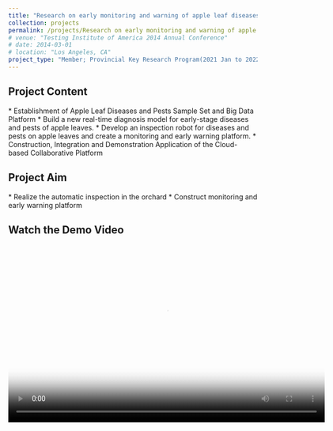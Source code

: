 ```yaml
---
title: "Research on early monitoring and warning of apple leaf diseases and development of inspection equipment based on artificial intelligence"
collection: projects
permalink: /projects/Research on early monitoring and warning of apple leaf diseases and development of inspection equipment based on artificial intelligence
# venue: "Testing Institute of America 2014 Annual Conference"
# date: 2014-03-01
# location: "Los Angeles, CA"
project_type: "Member; Provincial Key Research Program(2021 Jan to 2022 Dec)"
---
```


<h2>Project Content</h2>
* Establishment of Apple Leaf Diseases and Pests Sample Set and Big Data Platform
* Build a new real-time diagnosis model for early-stage diseases and pests of apple leaves.
* Develop an inspection robot for diseases and pests on apple leaves and create a monitoring and early warning platform.
* Construction, Integration and Demonstration Application of the Cloud-based Collaborative Platform


<h2>Project Aim</h2>
* Realize the automatic inspection in the orchard
* Construct monitoring and early warning platform


## Watch the Demo Video

<div style="text-align: center;">
  <video width="640" height="360" controls 
         poster="http://zhuxy-USTC.github.io/images/apple_disease_thumbnail.jpg" 
         style="display: block; margin: auto;">
    <source src="http://zhuxy-USTC.github.io/videos/apple_disease_detection_web.mp4" type="video/mp4">
    Your browser does not support the video tag.
  </video>
</div>
